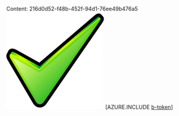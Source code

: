 Content: 216d0d52-f48b-452f-94d1-76ee49b476a5![image](29676b23-e6d1-4c28-a01f-a9f1357fab6f.png)
[AZURE.INCLUDE [b-token](8666af43-d734-4c93-8232-0933c31362cc.md)]
